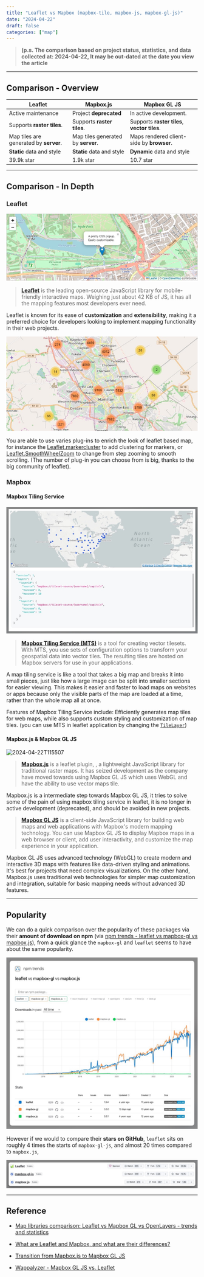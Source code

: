 ```yaml
---
title: "Leaflet vs Mapbox (mapbox-tile, mapbox-js, mapbox-gl-js)"
date: "2024-04-22"
draft: false
categories: ["map"]
---
```




>    **(p.s. The comparison based on project status, statistics, and data collected at: 2024-04-22, It may be out-dated at the date you view the article**



---

## Comparison - Overview

| Leaflet                                | **Mapbox.js**                      | **Mapbox GL JS**                             |
| -------------------------------------- | ---------------------------------- | -------------------------------------------- |
| Active maintenance                     | Project **deprecated**             | In active development.                       |
| Supports **raster tiles**.             | Supports **raster tiles**.         | Supports **raster tiles**, **vector tiles**. |
| Map tiles are generated by **server**. | Map tiles generated by **server**. | Maps rendered client-side by **browser**.    |
| **Static** data and style              | **Static** data and style          | **Dynamic** data and style                   |
| 39.9k star                             | 1.9k star                          | 10.7 star                                    |













---

## Comparison - In Depth

### Leaflet

![2024-04-22T114625](2024-04-22T114625.jpg)

> **[Leaflet](https://leafletjs.com/)** is the leading open-source JavaScript library for mobile-friendly interactive maps. Weighing just about 42 KB of JS, it has all the mapping features most developers ever need.

Leaflet is known for its ease of **customization** and **extensibility**, making it a preferred choice for developers looking to implement mapping functionality in their web projects. 

![2024-04-22T115217](2024-04-22T115217.jpg)

You are able to use varies plug-ins to enrich the look of leaflet based map, for instance the [Leaflet.markercluster](https://github.com/Leaflet/Leaflet.markercluster) to add clustering for markers, or [Leaflet.SmoothWheelZoom](https://github.com/mutsuyuki/Leaflet.SmoothWheelZoom) to change from step zooming to smooth scrolling. (The number of plug-in you can choose from is big, thanks to the big community of leaflet).



### Mapbox

#### **Mapbox Tiling Service**

![image-20240422114602310](image-20240422114602310.png)

>   **[Mapbox Tiling Service (MTS)](https://docs.mapbox.com/api/maps/mapbox-tiling-service/)** is a tool for creating vector tilesets. With MTS, you use sets of configuration options to transform your geospatial data into vector tiles. The resulting tiles are hosted on Mapbox servers for use in your applications.

A map tiling service is like a tool that takes a big map and breaks it into small pieces, just like how a large image can be split into smaller sections for easier viewing. This makes it easier and faster to load maps on websites or apps because only the visible parts of the map are loaded at a time, rather than the whole map all at once.

Features of Mapbox Tiling Service include: Efficiently generates map tiles for web maps, while also supports custom styling and customization of map tiles. (you can use MTS in leaflet application by changing the [`TileLayer`](https://leafletjs.com/reference.html#tilelayer))



#### Mapbox.js & Mapbox GL JS

![2024-04-22T115507](2024-04-22T115507.gif)

>   **[Mapbox.js](https://github.com/mapbox/mapbox.js)** is a leaflet plugin, , a lightweight JavaScript library for traditional raster maps. It has seized development as the company have moved towards using Mapbox GL JS which uses WebGL and have the ability to use vector maps tile. 

Mapbox.js is a intermediate step towards Mapbox GL JS, it tries to solve some of the pain of using mapbox tiling service in leaflet, it is no longer in active development (deprecated), and should be avoided in new projects.

>   **[Mapbox GL JS](https://docs.mapbox.com/mapbox-gl-js/guides)** is a client-side JavaScript library for building web maps and web applications with Mapbox's modern mapping technology. You can use Mapbox GL JS to display Mapbox maps in a web browser or client, add user interactivity, and customize the map experience in your application.

Mapbox GL JS uses advanced technology (WebGL) to create modern and interactive 3D maps with features like data-driven styling and animations. It's best for projects that need complex visualizations. On the other hand, Mapbox.js uses traditional web technologies for simpler map customization and integration, suitable for basic mapping needs without advanced 3D features.

















---

## Popularity

We can do a quick comparison over the popularity of these packages via their **amount of download on npm** (via [npm trends - leaflet vs mapbox-gl vs mapbox.js](https://npmtrends.com/leaflet-vs-mapbox-gl-vs-mapbox.js)), from a quick glance the `mapbox-gl` and `leaflet` seems to have about the same popularity.

![2024-04-22T110521](2024-04-22T110521.jpg)

However if we would to compare their **stars on GitHub**, `leaflet` sits on roughly 4 times the starts of  `mapbox-gl-js`, and almost 20 times compared to `mapbox.js`, 

![2024-04-22T110846](2024-04-22T110846.jpg)

















---

## Reference

-   [Map libraries comparison: Leaflet vs Mapbox GL vs OpenLayers - trends and statistics](https://www.geoapify.com/map-libraries-comparison-leaflet-vs-mapbox-gl-vs-openlayers-trends-and-statistics)

-   [What are Leaflet and Mapbox, and what are their differences?](https://stackoverflow.com/questions/12262163/what-are-leaflet-and-mapbox-and-what-are-their-differences)
-   [Transition from Mapbox.js to Mapbox GL JS](https://docs.mapbox.com/help/troubleshooting/transition-from-mapbox-js-to-mapbox-gl-js/)
-   [Wappalyzer - Mapbox GL JS vs. Leaflet](https://www.wappalyzer.com/compare/mapbox-gl-js-vs-leaflet/)
